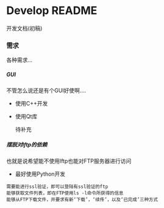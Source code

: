 Develop README
==============

   开发文档(初稿)

### 需求

   各种需求...

##### GUI

   不管怎么说还是有个GUI好使啊....

   * 使用C++开发
   * 使用Qt库


     待补充

##### 摆脱对lftp的依赖

   也就是说希望能不使用lftp也能对FTP服务器进行访问

   * 最好使用Python开发

    需要能进行ssl验证，即可以登陆有ssl验证的ftp
    能够获取文件列表，即在FTP使用ls -l命令所获得的信息
    能够从FTP下载文件，并要求有新‘下载’，‘续传’，以及‘已完成’三种方式